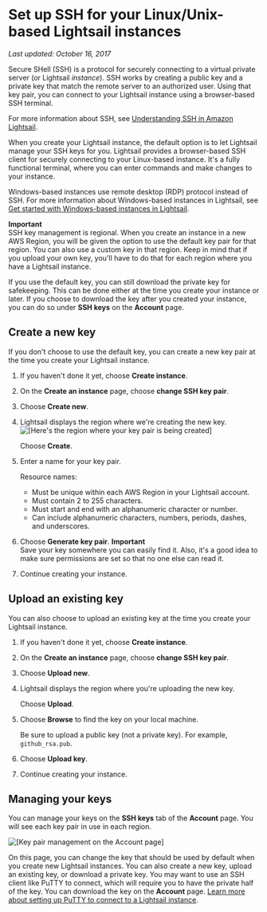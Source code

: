 # Set up SSH for your Linux/Unix\-based Lightsail instances<a name="lightsail-how-to-set-up-ssh"></a>

*Last updated: October 16, 2017*

Secure SHell \(SSH\) is a protocol for securely connecting to a virtual private server \(or Lightsail *instance*\)\. SSH works by creating a public key and a private key that match the remote server to an authorized user\. Using that key pair, you can connect to your Lightsail instance using a browser\-based SSH terminal\.

For more information about SSH, see [Understanding SSH in Amazon Lightsail](understanding-ssh-in-amazon-lightsail.md)\.

When you create your Lightsail instance, the default option is to let Lightsail manage your SSH keys for you\. Lightsail provides a browser\-based SSH client for securely connecting to your Linux\-based instance\. It's a fully functional terminal, where you can enter commands and make changes to your instance\.

Windows\-based instances use remote desktop \(RDP\) protocol instead of SSH\. For more information about Windows\-based instances in Lightsail, see [Get started with Windows\-based instances in Lightsail](get-started-with-windows-based-instances-in-lightsail.md)\.

**Important**  
SSH key management is regional\. When you create an instance in a new AWS Region, you will be given the option to use the default key pair for that region\. You can also use a custom key in that region\. Keep in mind that if you upload your own key, you'll have to do that for each region where you have a Lightsail instance\.

If you use the default key, you can still download the private key for safekeeping\. This can be done either at the time you create your instance or later\. If you choose to download the key after you created your instance, you can do so under **SSH keys** on the **Account** page\.

## Create a new key<a name="lightsail-set-up-ssh-create-new-key"></a>

If you don't choose to use the default key, you can create a new key pair at the time you create your Lightsail instance\.

1. If you haven't done it yet, choose **Create instance**\.

1. On the **Create an instance** page, choose **change SSH key pair**\.

1. Choose **Create new**\.

1. Lightsail displays the region where we're creating the new key\.  
![\[Here's the region where your key pair is being created\]](https://d9yljz1nd5001.cloudfront.net/en_us/f1c62fa5316bf1df017e7afb5a0e0a21/images/amazon-lightsail-create-new-key-pair-in-region.png)

   Choose **Create**\.

1. Enter a name for your key pair\.

   Resource names:
   + Must be unique within each AWS Region in your Lightsail account\.
   + Must contain 2 to 255 characters\.
   + Must start and end with an alphanumeric character or number\.
   + Can include alphanumeric characters, numbers, periods, dashes, and underscores\.

1. Choose **Generate key pair**\.
**Important**  
Save your key somewhere you can easily find it\. Also, it's a good idea to make sure permissions are set so that no one else can read it\.

1. Continue creating your instance\.

## Upload an existing key<a name="lightsail-set-up-ssh-upload-existing-key"></a>

You can also choose to upload an existing key at the time you create your Lightsail instance\.

1. If you haven't done it yet, choose **Create instance**\.

1. On the **Create an instance** page, choose **change SSH key pair**\.

1. Choose **Upload new**\.

1. Lightsail displays the region where you're uploading the new key\.

   Choose **Upload**\.

1. Choose **Browse** to find the key on your local machine\.

   Be sure to upload a public key \(not a private key\)\. For example, `github_rsa.pub`\.

1. Choose **Upload key**\.

1. Continue creating your instance\.

## Managing your keys<a name="lightsail-set-up-ssh-key-management"></a>

You can manage your keys on the **SSH keys** tab of the **Account** page\. You will see each key pair in use in each region\.

![\[Key pair management on the Account page\]](https://d9yljz1nd5001.cloudfront.net/en_us/f1c62fa5316bf1df017e7afb5a0e0a21/images/amazon-lightsail-account-key-pairs-management.png)

On this page, you can change the key that should be used by default when you create new Lightsail instances\. You can also create a new key, upload an existing key, or download a private key\. You may want to use an SSH client like PuTTY to connect, which will require you to have the private half of the key\. You can download the key on the **Account** page\. [Learn more about setting up PuTTY to connect to a Lightsail instance](lightsail-how-to-set-up-putty-to-connect-using-ssh.md)\.